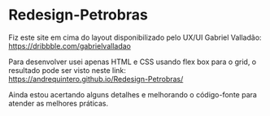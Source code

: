 # Redesign-Petrobras

Fiz este site em cima do layout disponibilizado pelo UX/UI Gabriel Valladão: https://dribbble.com/gabrielvalladao

Para desenvolver usei apenas HTML e CSS usando flex box para o grid, o resultado pode ser visto neste link: https://andrequintero.github.io/Redesign-Petrobras/

Ainda estou acertando alguns detalhes e melhorando o código-fonte para atender as melhores práticas.
